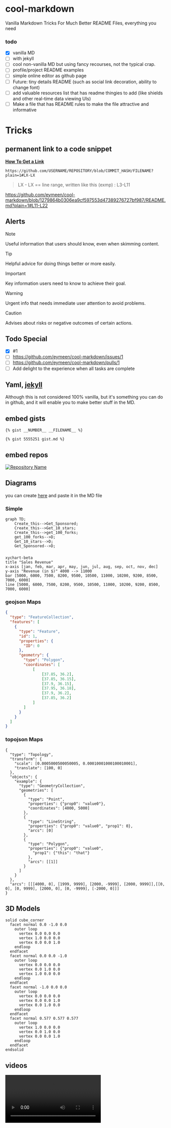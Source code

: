 # cool-markdown
Vanilla Markdown Tricks For Much Better README Files, everything you need 

### todo
- [x] vanilla MD
- [ ] with jekyll
- [ ] cool non-vanilla MD but using fancy recourses, not the typical crap.
- [ ] profile/project README examples
- [ ] simple online editor as github page
- [ ] Future: tiny details README (such as social link decoration, ability to change font)
- [ ] add valuable resources list that has readme thingies to add (like shields and other real-time data viewing UIs)
- [ ] Make a file that has README rules to make the file attractive and informative

# Tricks

## permanent link to a code snippet
[**How To Get a Link**](https://docs.github.com/en/get-started/writing-on-github/working-with-advanced-formatting/creating-a-permanent-link-to-a-code-snippet)  
```
https://github.com/USERNAME/REPOSITORY/blob/COMMIT_HASH/FILENAME?plain=1#LX-LX
```
> LX - LX  == line range, written like this (exmp) : L3-L11

https://github.com/eymeen/cool-markdown/blob/1279864b0306ea9cf597553d47389276727bf987/README.md?plain=1#L11-L22

## Alerts
> [!NOTE]
> Useful information that users should know, even when skimming content.

> [!TIP]
> Helpful advice for doing things better or more easily.

> [!IMPORTANT]
> Key information users need to know to achieve their goal.

> [!WARNING]
> Urgent info that needs immediate user attention to avoid problems.

> [!CAUTION]
> Advises about risks or negative outcomes of certain actions.
## Todo Special
- [x] #1
- [ ] https://github.com/eymeen/cool-markdown/issues/1
- [ ] https://github.com/eymeen/cool-markdown/pulls/1
- [ ] Add delight to the experience when all tasks are complete

## Yaml, [jekyll](https://github.com/jekyll/jekyll-gist)
Although this is not considered 100% vanilla, but it's something you can do in github, and it will enable you to make better stuff in the MD. 
## embed gists
```
{% gist __NUMBER__ __FILENAME__ %}
```
`{% gist 5555251 gist.md %}`

## embed repos
[![Repository Name](https://github-readme-stats.vercel.app/api/pin/?username=eymeen&repo=cool-markdown)](https://github.com/eymeen/cool-markdown)


## Diagrams
you can create [here](https://mermaid.live/edit) and paste it in the MD file

### Simple
```mermaid
graph TD;
    Create_this-->Get_Sponsored;
    Create_this-->Get_10_stars;
    Create_this-->get_100_forks;
    get_100_forks-->D;
    Get_10_stars-->D;
    Get_Sponsored-->D;
```
### 
```mermaid
xychart-beta
title "Sales Revenue"
x-axis [jan, feb, mar, apr, may, jun, jul, aug, sep, oct, nov, dec]
y-axis "Revenue (in $)" 4000 --> 11000
bar [5000, 6000, 7500, 8200, 9500, 10500, 11000, 10200, 9200, 8500, 7000, 6000]
line [5000, 6000, 7500, 8200, 9500, 10500, 11000, 10200, 9200, 8500, 7000, 6000]
```
### geojson Maps
```geojson
{
  "type": "FeatureCollection",
  "features": [
    {
      "type": "Feature",
      "id": 1,
      "properties": {
        "ID": 0
      },
      "geometry": {
        "type": "Polygon",
        "coordinates": [
            [
                [37.85, 36.2],
                [37.85, 36.15],
                [37.9, 36.15],
                [37.95, 36.18],
                [37.9, 36.2],
                [37.85, 36.2]
            ]
        ]
      }
    }
  ]
}
```
### topojson Maps 
```topojson
{
  "type": "Topology",
  "transform": {
    "scale": [0.0005000500050005, 0.00010001000100010001],
    "translate": [100, 0]
  },
  "objects": {
    "example": {
      "type": "GeometryCollection",
      "geometries": [
        {
          "type": "Point",
          "properties": {"prop0": "value0"},
          "coordinates": [4000, 5000]
        },
        {
          "type": "LineString",
          "properties": {"prop0": "value0", "prop1": 0},
          "arcs": [0]
        },
        {
          "type": "Polygon",
          "properties": {"prop0": "value0",
            "prop1": {"this": "that"}
          },
          "arcs": [[1]]
        }
      ]
    }
  },
  "arcs": [[[4000, 0], [1999, 9999], [2000, -9999], [2000, 9999]],[[0, 0], [0, 9999], [2000, 0], [0, -9999], [-2000, 0]]]
}
```
## 3D Models
```stl
solid cube_corner
  facet normal 0.0 -1.0 0.0
    outer loop
      vertex 0.0 0.0 0.0
      vertex 1.0 0.0 0.0
      vertex 0.0 0.0 1.0
    endloop
  endfacet
  facet normal 0.0 0.0 -1.0
    outer loop
      vertex 0.0 0.0 0.0
      vertex 0.0 1.0 0.0
      vertex 1.0 0.0 0.0
    endloop
  endfacet
  facet normal -1.0 0.0 0.0
    outer loop
      vertex 0.0 0.0 0.0
      vertex 0.0 0.0 1.0
      vertex 0.0 1.0 0.0
    endloop
  endfacet
  facet normal 0.577 0.577 0.577
    outer loop
      vertex 1.0 0.0 0.0
      vertex 0.0 1.0 0.0
      vertex 0.0 0.0 1.0
    endloop
  endfacet
endsolid
```
## videos
<video src="https://github.com/rayytsn9/ROBOTT/assets/79029536/62f541aa-aa8c-43f5-9ead-4b7a2e0d7c2a" width="300" />

## Math
$`\sqrt{3x-1}+(1+x)^2`$ $`Or`$ $`Just`$ $`This`$ $`Cool`$ $`Font`$

## Math Blocks
**The Cauchy-Schwarz Inequality**
$$\left( \sum_{k=1}^n a_k b_k \right)^2 \leq \left( \sum_{k=1}^n a_k^2 \right) \left( \sum_{k=1}^n b_k^2 \right)$$
